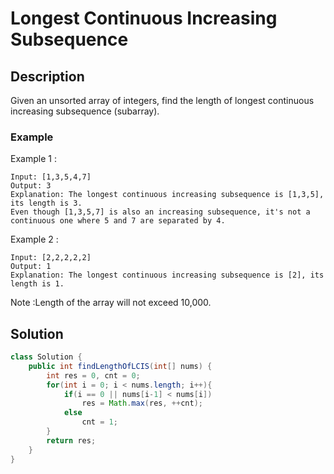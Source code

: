 # Longest Continuous Increasing Subsequence
## Description
Given an unsorted array of integers, find the length of longest continuous increasing subsequence (subarray). 

### Example
Example 1 :
```
Input: [1,3,5,4,7]
Output: 3
Explanation: The longest continuous increasing subsequence is [1,3,5], its length is 3. 
Even though [1,3,5,7] is also an increasing subsequence, it's not a continuous one where 5 and 7 are separated by 4. 
```

Example 2 :
```
Input: [2,2,2,2,2]
Output: 1
Explanation: The longest continuous increasing subsequence is [2], its length is 1. 
```

Note :Length of the array will not exceed 10,000. 

## Solution
```java
class Solution {
    public int findLengthOfLCIS(int[] nums) {
        int res = 0, cnt = 0;
        for(int i = 0; i < nums.length; i++){
            if(i == 0 || nums[i-1] < nums[i]) 
                res = Math.max(res, ++cnt);
            else 
                cnt = 1;
        }
        return res;
    }
}
```
